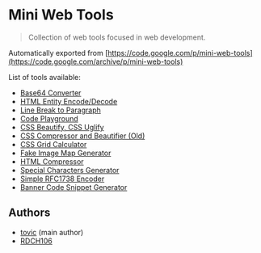 Mini Web Tools
==============

> Collection of web tools focused in web development.

Automatically exported from [https://code.google.com/p/mini-web-tools](https://code.google.com/archive/p/mini-web-tools)

List of tools available:

 - [Base64 Converter](https://rawgit.com/tovic/mini-web-tools/master/converter.base64.html)
 - [HTML Entity Encode/Decode](https://rawgit.com/tovic/mini-web-tools/master/converter.entity.html)
 - [Line Break to Paragraph](https://rawgit.com/tovic/mini-web-tools/master/converter.line-break.html)
 - [Code Playground](https://rawgit.com/tovic/mini-web-tools/master/code-playground.html)
 - [CSS Beautify, CSS Uglify](https://rawgit.com/tovic/mini-web-tools/master/converter.css.html)
 - [CSS Compressor and Beautifier (Old)](https://rawgit.com/tovic/mini-web-tools/master/css-compressor-and-beautifier.old.html)
 - [CSS Grid Calculator](https://rawgit.com/tovic/mini-web-tools/master/css-grid-calculator.html)
 - [Fake Image Map Generator](https://rawgit.com/tovic/mini-web-tools/master/fake-image-map-generator.html)
 - [HTML Compressor](https://rawgit.com/tovic/mini-web-tools/master/html-compressor.old.html)
 - [Special Characters Generator](https://rawgit.com/tovic/mini-web-tools/master/generator.ascii.html)
 - [Simple RFC1738 Encoder](https://rawgit.com/RDCH106/Simple-RFC1738-Encoder/master/demo.html)
 - [Banner Code Snippet Generator](https://rawgit.com/RDCH106/banner-code-snippet-generator/master/generator/banner-code-snippet-generator.html)

Authors
-------

 - [tovic](https://github.com/tovic) (main author)
 - [RDCH106](https://github.com/RDCH106)